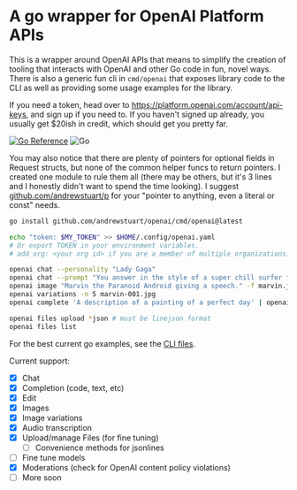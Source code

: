 # A go wrapper for OpenAI Platform APIs

This is a wrapper around OpenAI APIs that means to simplify the creation of
tooling that interacts with OpenAI and other Go code in fun, novel ways. There
is also a generic fun cli in `cmd/openai` that exposes library code to the CLI
as well as providing some usage examples for the library.

If you need a token, head over to https://platform.openai.com/account/api-keys,
and sign up if you need to. If you haven't signed up already, you usually get
$20ish in credit, which should get you pretty far.


[![Go Reference](https://pkg.go.dev/badge/github.com/andrewstuart/openai.svg)](https://pkg.go.dev/github.com/andrewstuart/openai)
![Go](https://github.com/andrewstuart/openai/actions/workflows/go.yml/badge.svg)


You may also notice that there are plenty of pointers for optional fields in
Request structs, but none of the common helper funcs to return pointers. I
created one module to rule them all (there may be others, but it's 3 lines and I
honestly didn't want to spend the time looking). I suggest
[github.com/andrewstuart/p](https://github.com/andrewstuart/p) for your "pointer to anything, even a literal or
const" needs.

```bash
go install github.com/andrewstuart/openai/cmd/openai@latest

echo "token: $MY_TOKEN" >> $HOME/.config/openai.yaml
# Or export TOKEN in your environment variables.
# add org: <your org id> if you are a member of multiple organizations.

openai chat --personality "Lady Gaga"
openai chat --prompt "You answer in the style of a super chill surfer from southern california."
openai image "Marvin the Paranoid Android giving a speech." -f marvin.jpg
openai variations -n 5 marvin-001.jpg
openai complete 'A description of a painting of a perfect day' | openai image -f self.jpg -

openai files upload *json # must be linejson format
openai files list
```

For the best current go examples, see the [CLI files](cmd/openai/cmd). 

Current support:

- [x] Chat
- [x] Completion (code, text, etc)
- [x] Edit
- [x] Images
- [x] Image variations
- [x] Audio transcription
- [x] Upload/manage Files (for fine tuning)
  - [ ] Convenience methods for jsonlines
- [ ] Fine tune models
- [x] Moderations (check for OpenAI content policy violations)
- [ ] More soon
